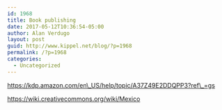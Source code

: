 ```yaml
---
id: 1968
title: Book publishing
date: 2017-05-12T10:36:54-05:00
author: Alan Verdugo
layout: post
guid: http://www.kippel.net/blog/?p=1968
permalink: /?p=1968
categories:
  - Uncategorized
---
```

https://kdp.amazon.com/en\_US/help/topic/A37Z49E2DDQPP3?ref\_=gs

https://wiki.creativecommons.org/wiki/Mexico

&nbsp;